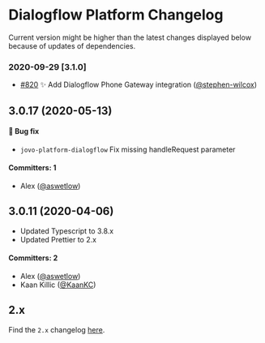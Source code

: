 # Dialogflow Platform Changelog

Current version might be higher than the latest changes displayed below because of updates of dependencies.

### 2020-09-29 [3.1.0]

- [#820](https://github.com/jovotech/jovo-framework/pull/820) :sparkles: Add Dialogflow Phone Gateway integration ([@stephen-wilcox](https://github.com/stephen-wilcox))

## 3.0.17 (2020-05-13)

#### :bug: Bug fix
 * `jovo-platform-dialogflow` Fix missing handleRequest parameter 

#### Committers: 1
- Alex ([@aswetlow](https://github.com/aswetlow))



## 3.0.11 (2020-04-06)

* Updated Typescript to 3.8.x
* Updated Prettier to 2.x

#### Committers: 2
- Alex ([@aswetlow](https://github.com/aswetlow))
- Kaan Killic ([@KaanKC](https://github.com/KaanKC))

## 2.x

Find the `2.x` changelog [here](https://github.com/jovotech/jovo-framework/blob/v2/CHANGELOG.md).
